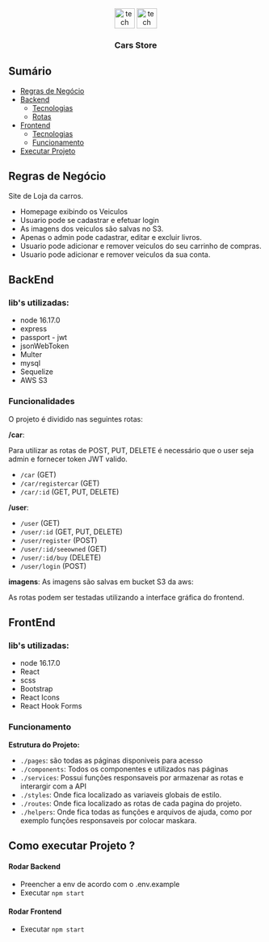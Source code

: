 <div align="center"> 
 <img align="center" alt="tech" width="40" height="40" src="https://cdn.jsdelivr.net/gh/devicons/devicon/icons/nodejs/nodejs-original.svg" />
                 
 <img align="center" alt="tech" width="40" height="40" src="https://cdn.jsdelivr.net/gh/devicons/devicon/icons/react/react-original.svg" />
                 
</div>

<h3 align="center">Cars Store</h3>

<div align="center">
	
</div>

## Sumário
- [Regras de Negócio](#backend)
- [Backend](#backend)
	- [Tecnologias](#tecnologias_back)
	- [Rotas](#rotas)
- [Frontend](#frontend)
	- [Tecnologias](#tecnologias_front)
	- [Funcionamento](#funcionamento_front)
- [Executar Projeto](#executar)

## Regras de Negócio <a name = "regra"></a>
Site de Loja da carros.
- Homepage exibindo os Veiculos
- Usuario pode se cadastrar e efetuar login
- As imagens dos veiculos são salvas no S3.
- Apenas o admin pode cadastrar, editar e excluir livros.
- Usuario pode adicionar e remover veiculos do seu carrinho de compras. 
- Usuario pode adicionar e remover veiculos da sua conta. 



## BackEnd<a name = "backend"></a>
### lib's utilizadas: <a name = "tecnologias_back"></a>

- node 16.17.0
- express
- passport - jwt 
- jsonWebToken
- Multer
- mysql
- Sequelize
- AWS S3

### Funcionalidades <a name = "rotas"></a>
<p>O projeto é dividido nas seguintes rotas:</p>

**/car**: 
<p>Para utilizar as rotas de POST, PUT, DELETE é necessário que o user seja admin e fornecer token JWT valido.</p>

- `/car` (GET)
- `/car/registercar` (GET)
- `/car/:id` (GET, PUT, DELETE)

**/user**:

- `/user` (GET)
- `/user/:id` (GET, PUT, DELETE)
- `/user/register` (POST)
- `/user/:id/seeowned` (GET)
- `/user/:id/buy` (DELETE)
- `/user/login` (POST)



**imagens**:
  As imagens são salvas em bucket S3 da aws:


As rotas podem ser testadas utilizando a interface gráfica do frontend.



## FrontEnd <a name = "frontend"></a>

### lib's utilizadas: <a name = "tecnologias_front"></a>

- node 16.17.0
- React
- scss
- Bootstrap
- React Icons
- React Hook Forms

### Funcionamento <a name = "funcionamento_front"></a>

**Estrutura do Projeto:**

- `./pages`: são todas as páginas disponiveis para acesso
- `./components`: Todos os componentes e utilizados nas páginas
- `./services`: Possui funções responsaveis por armazenar as rotas e interargir com a API
- `./styles`: Onde fica localizado as variaveis globais de estilo.
- `./routes`: Onde fica localizado as rotas de cada pagina do projeto.
- `./helpers`: Onde fica todas as funções e arquivos de ajuda, como por exemplo funções responsaveis por colocar maskara.

## Como executar Projeto ? <a name = "executar"></a>


#### Rodar Backend
- Preencher a env de acordo com o .env.example
- Executar `npm start`


#### Rodar Frontend

- Executar `npm start`
